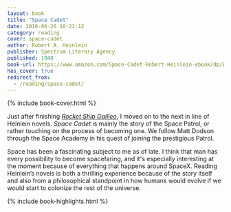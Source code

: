 ```yaml
---
layout: book
title: "Space Cadet"
date: 2016-06-26 10:21:12
category: reading
cover: space-cadet
author: Robert A. Heinlein
publisher: Spectrum Literary Agency
published: 1948
book-url: https://www.amazon.com/Space-Cadet-Robert-Heinlein-ebook/dp/B00IKVE14M
has_cover: true
redirect_from:
  - /reading/space-cadet/
---
```

{% include book-cover.html %}

Just after finishing [*Rocket Ship Galileo*](/reading/rocket-ship-galileo), I moved on to the next in line of Heinlein novels. *Space Cadet* is mainly the story of the Space Patrol, or rather touching on the process of becoming one. We follow Matt Dodson through the Space Academy in his quest of joining the prestigious Patrol.

Space has been a fascinating subject to me as of late. I think that man has every possibility to become spacefaring, and it's especially interesting at the moment because of everything that happens around SpaceX. Reading Heinlein’s novels is both a thrilling experience because of the story itself and also from a philosophical standpoint in how humans would evolve if we would start to colonize the rest of the universe.

{% include book-highlights.html %}
